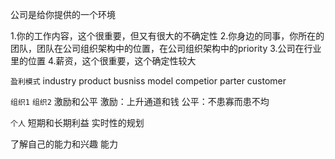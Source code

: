 公司是给你提供的一个环境

1.你的工作内容，这个很重要，但又有很大的不确定性
2.你身边的同事，你所在的团队，团队在公司组织架构中的位置，在公司组织架构中的priority
3.公司在行业里的位置
4.薪资，这个很重要，这个确定性较大

`盈利模式`
industry
product
busniss model
competior parter customer

`组织1` `组织2`
激励和公平
激励：上升通道和钱
公平：不患寡而患不均

`个人`
短期和长期利益
实时性的规划

了解自己的能力和兴趣
能力





